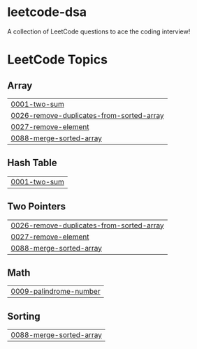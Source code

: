 # leetcode-dsa
A collection of LeetCode questions to ace the coding interview!

<!---LeetCode Topics Start-->
# LeetCode Topics
## Array
|  |
| ------- |
| [0001-two-sum](https://github.com/ritamm-018/leetcode-dsa/tree/master/0001-two-sum) |
| [0026-remove-duplicates-from-sorted-array](https://github.com/ritamm-018/leetcode-dsa/tree/master/0026-remove-duplicates-from-sorted-array) |
| [0027-remove-element](https://github.com/ritamm-018/leetcode-dsa/tree/master/0027-remove-element) |
| [0088-merge-sorted-array](https://github.com/ritamm-018/leetcode-dsa/tree/master/0088-merge-sorted-array) |
## Hash Table
|  |
| ------- |
| [0001-two-sum](https://github.com/ritamm-018/leetcode-dsa/tree/master/0001-two-sum) |
## Two Pointers
|  |
| ------- |
| [0026-remove-duplicates-from-sorted-array](https://github.com/ritamm-018/leetcode-dsa/tree/master/0026-remove-duplicates-from-sorted-array) |
| [0027-remove-element](https://github.com/ritamm-018/leetcode-dsa/tree/master/0027-remove-element) |
| [0088-merge-sorted-array](https://github.com/ritamm-018/leetcode-dsa/tree/master/0088-merge-sorted-array) |
## Math
|  |
| ------- |
| [0009-palindrome-number](https://github.com/ritamm-018/leetcode-dsa/tree/master/0009-palindrome-number) |
## Sorting
|  |
| ------- |
| [0088-merge-sorted-array](https://github.com/ritamm-018/leetcode-dsa/tree/master/0088-merge-sorted-array) |
<!---LeetCode Topics End-->
